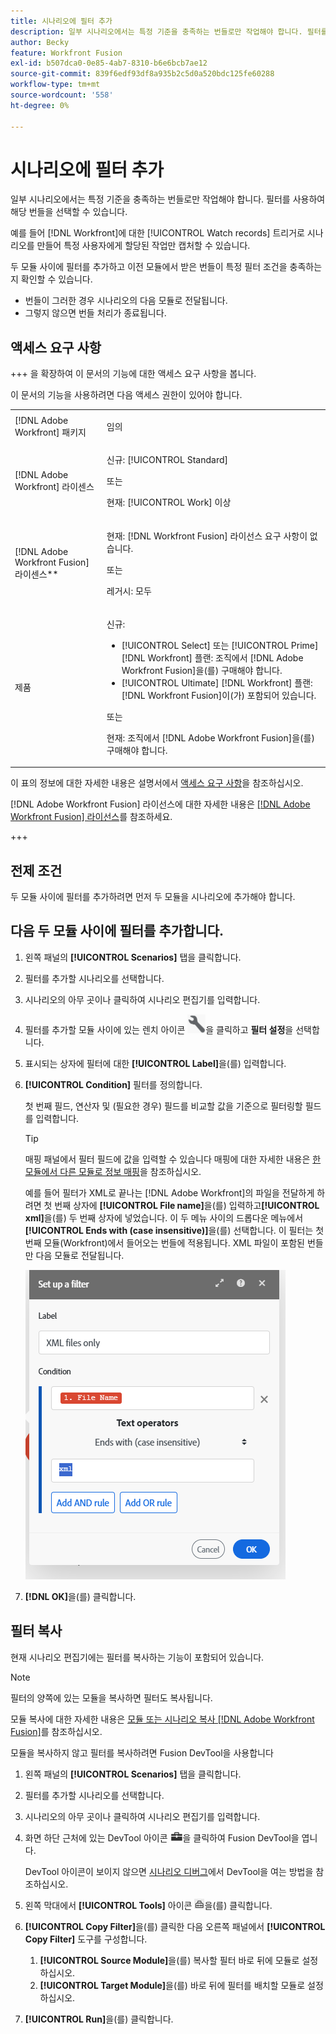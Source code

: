 ```yaml
---
title: 시나리오에 필터 추가
description: 일부 시나리오에서는 특정 기준을 충족하는 번들로만 작업해야 합니다. 필터를 사용하여 해당 번들을 선택할 수 있습니다.
author: Becky
feature: Workfront Fusion
exl-id: b507dca0-0e85-4ab7-8310-b6e6bcb7ae12
source-git-commit: 839f6edf93df8a935b2c5d0a520bdc125fe60288
workflow-type: tm+mt
source-wordcount: '558'
ht-degree: 0%

---
```


# 시나리오에 필터 추가

일부 시나리오에서는 특정 기준을 충족하는 번들로만 작업해야 합니다. 필터를 사용하여 해당 번들을 선택할 수 있습니다.

예를 들어 [!DNL Workfront]에 대한 [!UICONTROL Watch records] 트리거로 시나리오를 만들어 특정 사용자에게 할당된 작업만 캡처할 수 있습니다.

두 모듈 사이에 필터를 추가하고 이전 모듈에서 받은 번들이 특정 필터 조건을 충족하는지 확인할 수 있습니다.

* 번들이 그러한 경우 시나리오의 다음 모듈로 전달됩니다.
* 그렇지 않으면 번들 처리가 종료됩니다.

## 액세스 요구 사항

+++ 을 확장하여 이 문서의 기능에 대한 액세스 요구 사항을 봅니다.

이 문서의 기능을 사용하려면 다음 액세스 권한이 있어야 합니다.

<table style="table-layout:auto">
 <col> 
 <col> 
 <tbody> 
  <tr> 
   <td role="rowheader">[!DNL Adobe Workfront] 패키지</td> 
   <td> <p>임의</p> </td> 
  </tr> 
  <tr data-mc-conditions=""> 
   <td role="rowheader">[!DNL Adobe Workfront] 라이센스</td> 
   <td> <p>신규: [!UICONTROL Standard]</p><p>또는</p><p>현재: [!UICONTROL Work] 이상</p> </td> 
  </tr> 
  <tr> 
   <td role="rowheader">[!DNL Adobe Workfront Fusion] 라이센스**</td> 
   <td>
   <p>현재: [!DNL Workfront Fusion] 라이선스 요구 사항이 없습니다.</p>
   <p>또는</p>
   <p>레거시: 모두 </p>
   </td> 
  </tr> 
  <tr> 
   <td role="rowheader">제품</td> 
   <td>
   <p>신규:</p> <ul><li>[!UICONTROL Select] 또는 [!UICONTROL Prime] [!DNL Workfront] 플랜: 조직에서 [!DNL Adobe Workfront Fusion]을(를) 구매해야 합니다.</li><li>[!UICONTROL Ultimate] [!DNL Workfront] 플랜: [!DNL Workfront Fusion]이(가) 포함되어 있습니다.</li></ul>
   <p>또는</p>
   <p>현재: 조직에서 [!DNL Adobe Workfront Fusion]을(를) 구매해야 합니다.</p>
   </td> 
  </tr>
 </tbody> 
</table>

이 표의 정보에 대한 자세한 내용은 설명서에서 [액세스 요구 사항](/help/workfront-fusion/references/licenses-and-roles/access-level-requirements-in-documentation.md)을 참조하십시오.

[!DNL Adobe Workfront Fusion] 라이선스에 대한 자세한 내용은 [[!DNL Adobe Workfront Fusion] 라이선스](/help/workfront-fusion/set-up-and-manage-workfront-fusion/licensing-operations-overview/license-automation-vs-integration.md)를 참조하세요.

+++

## 전제 조건

두 모듈 사이에 필터를 추가하려면 먼저 두 모듈을 시나리오에 추가해야 합니다.

## 다음 두 모듈 사이에 필터를 추가합니다.

1. 왼쪽 패널의 **[!UICONTROL Scenarios]** 탭을 클릭합니다.
1. 필터를 추가할 시나리오를 선택합니다.
1. 시나리오의 아무 곳이나 클릭하여 시나리오 편집기를 입력합니다.
1. 필터를 추가할 모듈 사이에 있는 렌치 아이콘 ![렌치 아이콘](assets/wrench-icon.png)을 클릭하고 **필터 설정**&#x200B;을 선택합니다.
1. 표시되는 상자에 필터에 대한 **[!UICONTROL Label]**&#x200B;을(를) 입력합니다.
1. **[!UICONTROL Condition]** 필터를 정의합니다.

   첫 번째 필드, 연산자 및 (필요한 경우) 필드를 비교할 값을 기준으로 필터링할 필드를 입력합니다.

   >[!TIP]
   >
   >매핑 패널에서 필터 필드에 값을 입력할 수 있습니다
   >매핑에 대한 자세한 내용은 [한 모듈에서 다른 모듈로 정보 매핑](/help/workfront-fusion/create-scenarios/map-data/map-data-from-one-to-another.md)을 참조하십시오.

   예를 들어 필터가 XML로 끝나는 [!DNL Adobe Workfront]의 파일을 전달하게 하려면 첫 번째 상자에 **[!UICONTROL File name]**&#x200B;을(를) 입력하고&#x200B;**[!UICONTROL xml]**&#x200B;을(를) 두 번째 상자에 넣었습니다. 이 두 메뉴 사이의 드롭다운 메뉴에서 **[!UICONTROL Ends with (case insensitive)]**&#x200B;을(를) 선택합니다. 이 필터는 첫 번째 모듈(Workfront)에서 들어오는 번들에 적용됩니다. XML 파일이 포함된 번들만 다음 모듈로 전달됩니다.

   ![](assets/set-up-filter-box.png)

1. **[!DNL OK]**&#x200B;을(를) 클릭합니다.

## 필터 복사

현재 시나리오 편집기에는 필터를 복사하는 기능이 포함되어 있습니다.

>[!NOTE]
>
>필터의 양쪽에 있는 모듈을 복사하면 필터도 복사됩니다.
>
>모듈 복사에 대한 자세한 내용은 [모듈 또는 시나리오 복사 [!DNL Adobe Workfront Fusion]](/help/workfront-fusion/create-scenarios/add-modules/copy-modules-or-scenarios.md)를 참조하십시오.

모듈을 복사하지 않고 필터를 복사하려면 Fusion DevTool을 사용합니다

1. 왼쪽 패널의 **[!UICONTROL Scenarios]** 탭을 클릭합니다.
1. 필터를 추가할 시나리오를 선택합니다.
1. 시나리오의 아무 곳이나 클릭하여 시나리오 편집기를 입력합니다.
1. 화면 하단 근처에 있는 DevTool 아이콘 ![DevTool 아이콘](assets/debugger-icon.png)을 클릭하여 Fusion DevTool을 엽니다.

   DevTool 아이콘이 보이지 않으면 [시나리오 디버그](/help/workfront-fusion/manage-scenarios/debug-a-scenario.md)에서 DevTool을 여는 방법을 참조하십시오.

1. 왼쪽 막대에서 **[!UICONTROL Tools]** 아이콘 ![](assets/devtools-tools-icon.png)을(를) 클릭합니다.

1. **[!UICONTROL Copy Filter]**&#x200B;을(를) 클릭한 다음 오른쪽 패널에서 **[!UICONTROL Copy Filter]** 도구를 구성합니다.

   1. **[!UICONTROL Source Module]**&#x200B;을(를) 복사할 필터 바로 뒤에 모듈로 설정하십시오.
   1. **[!UICONTROL Target Module]**&#x200B;을(를) 바로 뒤에 필터를 배치할 모듈로 설정하십시오.

1. **[!UICONTROL Run]**&#x200B;을(를) 클릭합니다.
